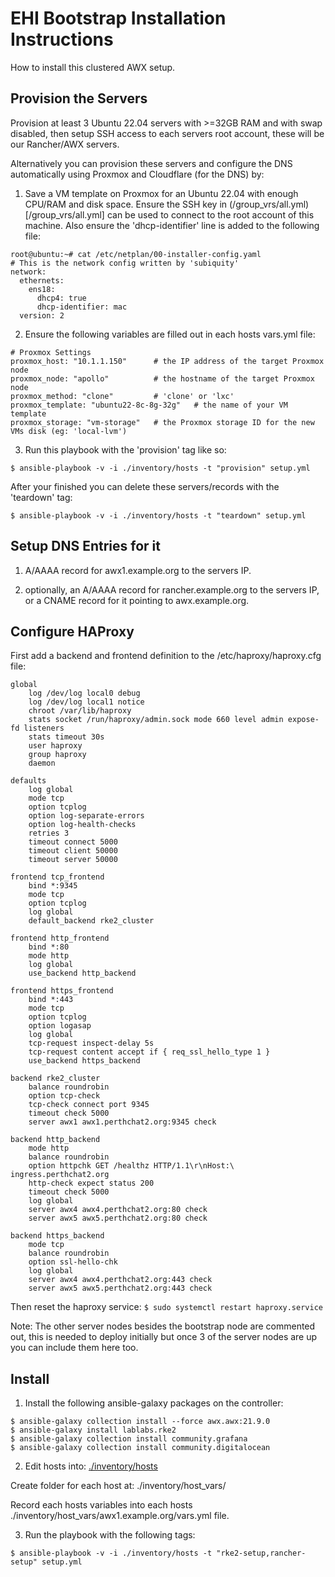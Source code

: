 
# EHI Bootstrap Installation Instructions

How to install this clustered AWX setup.


## Provision the Servers

Provision at least 3 Ubuntu 22.04 servers with >=32GB RAM and with swap disabled, then setup SSH access to each servers root account, these will be our Rancher/AWX servers.

Alternatively you can provision these servers and configure the DNS automatically using Proxmox and Cloudflare (for the DNS) by:
1) Save a VM template on Proxmox for an Ubuntu 22.04 with enough CPU/RAM and disk space. Ensure the SSH key in (/group_vrs/all.yml)[/group_vrs/all.yml] can be used to connect to the root account of this machine. Also ensure the 'dhcp-identifier' line is added to the following file:
```
root@ubuntu:~# cat /etc/netplan/00-installer-config.yaml
# This is the network config written by 'subiquity'
network:
  ethernets:
    ens18:
      dhcp4: true
      dhcp-identifier: mac
  version: 2
```

2) Ensure the following variables are filled out in each hosts vars.yml file:
```
# Proxmox Settings
proxmox_host: "10.1.1.150"      # the IP address of the target Proxmox node
proxmox_node: "apollo"          # the hostname of the target Proxmox node
proxmox_method: "clone"         # 'clone' or 'lxc'
proxmox_template: "ubuntu22-8c-8g-32g"   # the name of your VM template
proxmox_storage: "vm-storage"   # the Proxmox storage ID for the new VMs disk (eg: 'local-lvm')
```

3) Run this playbook with the 'provision' tag like so:

`$ ansible-playbook -v -i ./inventory/hosts -t "provision" setup.yml`

After your finished you can delete these servers/records with the 'teardown' tag:

`$ ansible-playbook -v -i ./inventory/hosts -t "teardown" setup.yml`


## Setup DNS Entries for it

1) A/AAAA record for awx1.example.org to the servers IP.

2) optionally, an A/AAAA record for rancher.example.org to the servers IP, 
    or a CNAME record for it pointing to awx.example.org.


## Configure HAProxy

First add a backend and frontend definition to the /etc/haproxy/haproxy.cfg file:

```
global
    log /dev/log local0 debug
    log /dev/log local1 notice
    chroot /var/lib/haproxy
    stats socket /run/haproxy/admin.sock mode 660 level admin expose-fd listeners
    stats timeout 30s
    user haproxy
    group haproxy
    daemon

defaults
    log global
    mode tcp
    option tcplog
    option log-separate-errors
    option log-health-checks
    retries 3
    timeout connect 5000
    timeout client 50000
    timeout server 50000

frontend tcp_frontend
    bind *:9345
    mode tcp
    option tcplog
    log global
    default_backend rke2_cluster

frontend http_frontend
    bind *:80
    mode http
    log global
    use_backend http_backend

frontend https_frontend
    bind *:443
    mode tcp
    option tcplog
    option logasap
    log global
    tcp-request inspect-delay 5s
    tcp-request content accept if { req_ssl_hello_type 1 }
    use_backend https_backend

backend rke2_cluster
    balance roundrobin
    option tcp-check
    tcp-check connect port 9345
    timeout check 5000
    server awx1 awx1.perthchat2.org:9345 check

backend http_backend
    mode http
    balance roundrobin
    option httpchk GET /healthz HTTP/1.1\r\nHost:\ ingress.perthchat2.org
    http-check expect status 200
    timeout check 5000
    log global
    server awx4 awx4.perthchat2.org:80 check
    server awx5 awx5.perthchat2.org:80 check

backend https_backend
    mode tcp
    balance roundrobin
    option ssl-hello-chk
    log global
    server awx4 awx4.perthchat2.org:443 check
    server awx5 awx5.perthchat2.org:443 check
```

Then reset the haproxy service:
`$ sudo systemctl restart haproxy.service`

Note: The other server nodes besides the bootstrap node are commented out, this is needed to deploy initially but once 3 of the server nodes are up you can include them here too.


## Install

1) Install the following ansible-galaxy packages on the controller:
```
$ ansible-galaxy collection install --force awx.awx:21.9.0
$ ansible-galaxy install lablabs.rke2
$ ansible-galaxy collection install community.grafana
$ ansible-galaxy collection install community.digitalocean
```


2) Edit hosts into: [./inventory/hosts](./inventory/hosts)

Create folder for each host at: ./inventory/host_vars/

Record each hosts variables into each hosts ./inventory/host_vars/awx1.example.org/vars.yml file.


3) Run the playbook with the following tags:

`$ ansible-playbook -v -i ./inventory/hosts -t "rke2-setup,rancher-setup" setup.yml`
